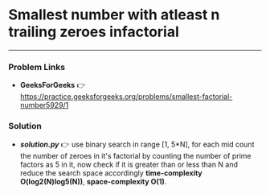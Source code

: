 # Smallest number with atleast n trailing zeroes infactorial

---

### Problem Links
- **__GeeksForGeeks__** :point_right: https://practice.geeksforgeeks.org/problems/smallest-factorial-number5929/1

### Solution
- **_solution.py_** :point_right: use binary search in range [1, 5*N], for each mid count the number of zeroes in it's factorial by counting the number of prime factors as 5 in it, now check if it is greater than or less than N and reduce the search space accordingly **time-complexity O(log2(N)log5(N))**, **space-complexity O(1)**.
